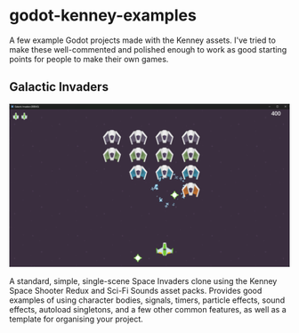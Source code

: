 # godot-kenney-examples
A few example Godot projects made with the Kenney assets. I've tried to make these well-commented and polished enough to work as good starting points for people to make their own games.

## Galactic Invaders

![Galactic Invaders screenshot](./screenshots/galactic_invaders_1.png)

A standard, simple, single-scene Space Invaders clone using the Kenney Space Shooter Redux and Sci-Fi Sounds asset packs. Provides good examples of using character bodies, signals, timers, particle effects, sound effects, autoload singletons, and a few other common features, as well as a template for organising your project.

